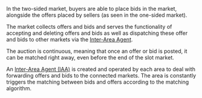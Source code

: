 In the two-sided market, buyers are able to place bids in the market, alongside the offers placed by sellers (as seen in the one-sided market).

The market collects offers and bids and serves the functionality of accepting and deleting offers and bids as well as dispatching these offer and bids to other markets via the [Inter-Area Agent](inter-area-agent.md). 

The auction is continuous, meaning that once an offer or bid is posted, it can be matched right away, even before the end of the slot market.

An [Inter-Area Agent (IAA)](inter-area-agent.md) is created and operated by each area to deal with forwarding offers and bids to the connected markets. The area is constantly triggers the matching between bids and offers according to the matching algorithm.